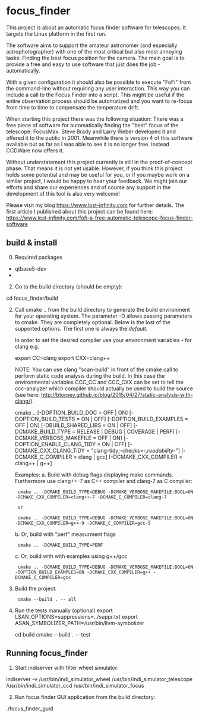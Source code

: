 focus_finder
============

This project is about an automatic focus finder software for telescopes. It targets the Linux platform in the first run.

The software aims to support the amateur astronomer (and especially astrophotographer) with one of the most critical but also most annoying tasks: Finding the best focus position for the camera. The main goal is to provide a free and easy to use software that just does the job - automatically.

With a given configuration it should also be possible to execute "FoFi" from the command-line without requiring any user interaction. This way you can include a call to the Focus Finder into a script. This might be useful if the entire observation process should be automatized and you want to re-focus from time to time to compensate the temperature drift. 

When starting this project there was the following situation: There was a free piece of software for automatically finding the "best" focus of the telescope: FocusMax. Steve Brady and Larry Weber developed it and offered it to the public in 2001. Meanwhile there is version 4 of this software available but as far as I was able to see it is no longer free. Instead CCDWare now offers it.

Without understatement this project currently is still in the proof-of-concept phase. That means it is not yet usable. However, if you think this project holds some potential and may be useful for you, or if you maybe work on a similar project, I would be happy to hear your feedback. We might join our efforts and share our experiences and of course any support in the development of this tool is also very welcome!

Please visit my blog https://www.lost-infinity.com for further details. The first article I published about this project can be found here: https://www.lost-infinity.com/fofi-a-free-automatic-telescope-focus-finder-software


build & install
---------------

0. Required packages
 * qtbase5-dev
 * 

2. Go to the build directory (should be empty):

cd focus_finder/build


2. Call cmake .. from the build directory to generate the build environment for your operating system.
   The parameter -D allows passing parameters to cmake. They are completely optional.
   Below is the lost of the supported options. The first one is always the _default_.

   In order to set the desired compiler use your environment variables - for clang e.g.
	   
   export CC=clang
   export CXX=clang++

   NOTE: You can use clang "scan-build" in front of the cmake call to perform static code analysis during the build.
   	 In this case the environmental variables CCC_CC and CCC_CXX can be set to tell the ccc-analyzer which 
	 compiler should actually be used to build the source (see here: http://btorpey.github.io/blog/2015/04/27/static-analysis-with-clang/).

   cmake .. [-DOPTION_BUILD_DOC = OFF | ON]
   	    [-DOPTION_BUILD_TESTS = ON | OFF]
	    [-DOPTION_BUILD_EXAMPLES = OFF | ON]
	    [-DBUILD_SHARED_LIBS = ON | OFF]
            [-DCMAKE_BUILD_TYPE = RELEASE | DEBUG | COVERAGE | PERF]
	    [-DCMAKE_VERBOSE_MAKEFILE = OFF | ON]
	    [-DOPTION_ENABLE_CLANG_TIDY = ON | OFF]
	    [-DCMAKE_CXX_CLANG_TIDY = "clang-tidy;-checks=-*,readability-*"]
	    [-DCMAKE_C_COMPILER = clang | gcc]
	    [-DCMAKE_CXX_COMPILER = clang++ | g++]
	 
   Examples:
	a. Build with debug flags displaying make commands. Furthermore use clang++-7 as C++ compiler and clang-7 as C compiler:

		cmake .. -DCMAKE_BUILD_TYPE=DEBUG -DCMAKE_VERBOSE_MAKEFILE:BOOL=ON -DCMAKE_CXX_COMPILER=clang++-7 -DCMAKE_C_COMPILER=clang-7

		or

		cmake .. -DCMAKE_BUILD_TYPE=DEBUG -DCMAKE_VERBOSE_MAKEFILE:BOOL=ON -DCMAKE_CXX_COMPILER=g++-9 -DCMAKE_C_COMPILER=gcc-9

	b. Or, build with "perf" measurment flags

		cmake .. -DCMAKE_BUILD_TYPE=PERF


	c. Or, build with with examples using g++/gcc

		cmake .. -DCMAKE_BUILD_TYPE=DEBUG -DCMAKE_VERBOSE_MAKEFILE:BOOL=ON -DOPTION_BUILD_EXAMPLES=ON -DCMAKE_CXX_COMPILER=g++ -DCMAKE_C_COMPILER=gcc

3. Build the project.

		cmake --build . -- all


4. Run the tests manually (optional)
	export LSAN_OPTIONS=suppressions=../suppr.txt
	export ASAN_SYMBOLIZER_PATH=/usr/bin/llvm-symbolizer

	cd build
	cmake --build . -- test
	       

Running focus_finder
--------------------

1. Start indiserver with filter wheel simulator:

indiserver -v /usr/bin/indi_simulator_wheel /usr/bin/indi_simulator_telescope /usr/bin/indi_simulator_ccd /usr/bin/indi_simulator_focus

2. Run focus finder GUI application from the build directory:

./focus_finder_guid
